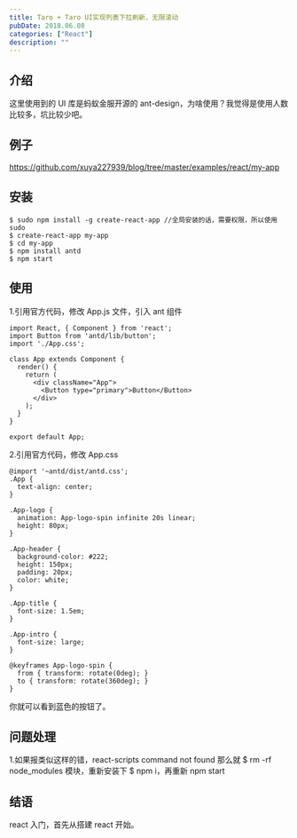 ```yaml
---
title: Taro + Taro UI实现列表下拉刷新，无限滚动
pubDate: 2018.06.08
categories: ["React"]
description: ""
---
```


## 介绍

这里使用到的 UI 库是蚂蚁金服开源的 ant-design，为啥使用？我觉得是使用人数比较多，坑比较少吧。

## 例子

https://github.com/xuya227939/blog/tree/master/examples/react/my-app

## 安装

```
$ sudo npm install -g create-react-app //全局安装的话，需要权限，所以使用sudo
$ create-react-app my-app
$ cd my-app
$ npm install antd
$ npm start
```

## 使用

1.引用官方代码，修改 App.js 文件，引入 ant 组件

```
import React, { Component } from 'react';
import Button from 'antd/lib/button';
import './App.css';

class App extends Component {
  render() {
    return (
      <div className="App">
        <Button type="primary">Button</Button>
      </div>
    );
  }
}

export default App;
```

2.引用官方代码，修改 App.css

```
@import '~antd/dist/antd.css';
.App {
  text-align: center;
}

.App-logo {
  animation: App-logo-spin infinite 20s linear;
  height: 80px;
}

.App-header {
  background-color: #222;
  height: 150px;
  padding: 20px;
  color: white;
}

.App-title {
  font-size: 1.5em;
}

.App-intro {
  font-size: large;
}

@keyframes App-logo-spin {
  from { transform: rotate(0deg); }
  to { transform: rotate(360deg); }
}
```

你就可以看到蓝色的按钮了。

## 问题处理

1.如果报类似这样的错，react-scripts command not found 那么就 $ rm -rf node_modules 模块，重新安装下 $ npm i，再重新 npm start

## 结语

react 入门，首先从搭建 react 开始。

